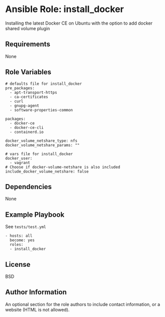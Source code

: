 Ansible Role: install_docker
=========

Installing the latest Docker CE on Ubuntu with the option to add docker shared volume plugin

Requirements
------------

None

Role Variables
--------------

```
# defaults file for install_docker
pre_packages:
  - apt-transport-https
  - ca-certificates
  - curl
  - gnupg-agent
  - software-properties-common

packages:
  - docker-ce
  - docker-ce-cli
  - containerd.io

docker_volume_netshare_type: nfs
docker_volume_netshare_params: ""
```

```
# vars file for install_docker
docker_user: 
  - vagrant
# Choose if docker-volume-netshare is also included
include_docker_volume_netshare: false

```

Dependencies
------------

None

Example Playbook
----------------

See `tests/test.yml`

```
- hosts: all
  become: yes
  roles:
  - install_docker
```

License
-------

BSD

Author Information
------------------

An optional section for the role authors to include contact information, or a website (HTML is not allowed).
